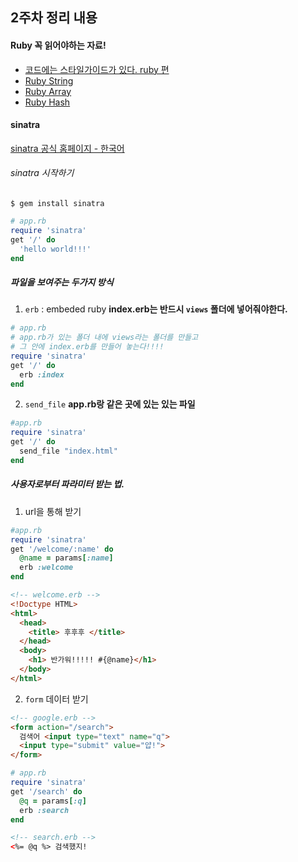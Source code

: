 ## 2주차 정리 내용

#### Ruby 꼭 읽어야하는 자료!
* [코드에는 스타일가이드가 있다. ruby 편]
* [Ruby String]
* [Ruby Array]
* [Ruby Hash]

#### sinatra
[sinatra 공식 홈페이지 - 한국어](http://sinatrarb.com/intro-ko.html)

###### sinatra 시작하기

`$ gem install sinatra`

```Ruby
# app.rb
require 'sinatra'
get '/' do
  'hello world!!!'
end
```

##### 파일을 보여주는 두가지 방식
1. `erb` : embeded ruby
**index.erb는 반드시 `views` 폴더에 넣어줘야한다.**
```Ruby
# app.rb
# app.rb가 있는 폴더 내에 views라는 폴더를 만들고
# 그 안에 index.erb를 만들어 놓는다!!!!
require 'sinatra'
get '/' do
  erb :index
end
```

2. `send_file`
**app.rb랑 같은 곳에 있는 있는 파일**
```Ruby
#app.rb
require 'sinatra'
get '/' do
  send_file "index.html"
end
```

##### 사용자로부터 파라미터 받는 법.
1. url을 통해 받기
```ruby
#app.rb
require 'sinatra'
get '/welcome/:name' do
  @name = params[:name]
  erb :welcome
end
```

```html
<!-- welcome.erb -->
<!Doctype HTML>
<html>
  <head>
    <title> 후후후 </title>
  </head>
  <body>
    <h1> 반가워!!!!! #{@name}</h1>
  </body>
</html>
```

2. `form` 데이터 받기
```HTML
<!-- google.erb -->
<form action="/search">
  검색어 <input type="text" name="q">
  <input type="submit" value="얍!">
</form>
```

```Ruby
# app.rb
require 'sinatra'
get '/search' do
  @q = params[:q]
  erb :search
end
```

```html
<!-- search.erb -->
<%= @q %> 검색했지!
```

[코드에는 스타일가이드가 있다. ruby 편]: https://github.com/github/rubocop-github/blob/master/STYLEGUIDE.md
[Ruby String]: https://ruby-doc.org/core-2.3.3/String.html
[Ruby Array]: https://ruby-doc.org/core-2.3.3/Array.html
[Ruby Hash]: https://ruby-doc.org/core-2.3.3/Array.html
